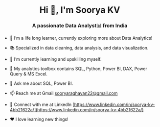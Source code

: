 <h1 align="center">Hi 👋, I'm Soorya KV</h1>
<h3 align="center">A passionate Data Analyst📊 from India</h3>

- 🔭 I’m a life long learner, currently exploring more about Data Analytics!

- 📚 Specialized in data cleaning, data analysis, and data visualization.

- 🌱 I’m currently learning and upskilling myself.

- 🧰 My analytics toolbox contains SQL, Python, Power BI, DAX, Power Query & MS Excel.

- 💬 Ask me about SQL, Power BI.

- 📫 Reach me at Gmail [sooryaraghavan22@gmail.com](sooryaraghavan22@gmail.com)

- 🔗 Connect with me at LinkedIn [https://www.linkedin.com/in/soorya-kv-4bb21622a/](https://www.linkedin.com/in/soorya-kv-4bb21622a/)

- ❤️ I love learning new things!

<p align="left">
</p>
